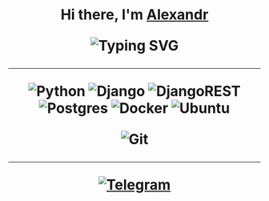 <!--### Hi there 👋-->

<h1 align="center">Hi there, I'm <a href="" target="_blank">Alexandr</a> 
<!--<img src="https://github.com/blackcater/blackcater/raw/main/images/Hi.gif" height="32"/></h1>
<!--<h3 align="center">Python backend developer</h3>-->

![Typing SVG](https://readme-typing-svg.herokuapp.com?color=%2336BCF7&lines=Python+backend+developer)
***
![Python](https://img.shields.io/badge/python-3670A0?style=for-the-badge&logo=python&logoColor=ffdd54)
![Django](https://img.shields.io/badge/django-%23092E20.svg?style=for-the-badge&logo=django&logoColor=white)
![DjangoREST](https://img.shields.io/badge/DJANGO-REST-ff1709?style=for-the-badge&logo=django&logoColor=white&color=ff1709&labelColor=gray)
![Postgres](https://img.shields.io/badge/postgres-%23316192.svg?style=for-the-badge&logo=postgresql&logoColor=white)
![Docker](https://img.shields.io/badge/docker-%230db7ed.svg?style=for-the-badge&logo=docker&logoColor=white)
![Ubuntu](https://img.shields.io/badge/Ubuntu-E95420?style=for-the-badge&logo=ubuntu&logoColor=white)
<!--![Linux](https://img.shields.io/badge/Linux-FCC624?style=for-the-badge&logo=linux&logoColor=black)-->
![Git](https://img.shields.io/badge/git-%23F05033.svg?style=for-the-badge&logo=git&logoColor=white)
***
<!--![Gmail](https://img.shields.io/badge/Gmail-D14836?style=for-the-badge&logo=gmail&logoColor=white)-->
[![Telegram](https://img.shields.io/badge/Telegram-2CA5E0?style=for-the-badge&logo=telegram&logoColor=white)](https://t.me/AleksandrEg)


<!--[![Typing SVG](https://readme-typing-svg.herokuapp.com?color=%2336BCF7&lines=Python+backend+developer+from+Russia)](https://git.io/typing-svg)-->

<!--
**Alex-Wo/Alex-Wo** is a ✨ _special_ ✨ repository because its `README.md` (this file) appears on your GitHub profile.

Here are some ideas to get you started:

- 🔭 I’m currently working on ...
- 🌱 I’m currently learning ...
- 👯 I’m looking to collaborate on ...
- 🤔 I’m looking for help with ...
- 💬 Ask me about ...
- 📫 How to reach me: ...
- 😄 Pronouns: ...
- ⚡ Fun fact: ...
-->

